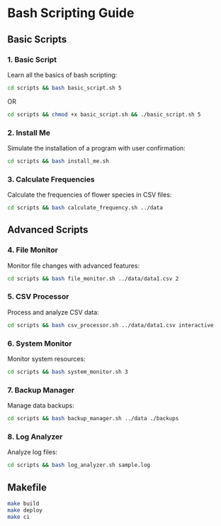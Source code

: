 # Bash Scripting Guide

## Basic Scripts

### 1. Basic Script
Learn all the basics of bash scripting:
```bash
cd scripts && bash basic_script.sh 5
```
OR
```bash
cd scripts && chmod +x basic_script.sh && ./basic_script.sh 5
```

### 2. Install Me
Simulate the installation of a program with user confirmation:
```bash
cd scripts && bash install_me.sh
```

### 3. Calculate Frequencies
Calculate the frequencies of flower species in CSV files:
```bash
cd scripts && bash calculate_frequency.sh ../data
```

## Advanced Scripts

### 4. File Monitor
Monitor file changes with advanced features:
```bash
cd scripts && bash file_monitor.sh ../data/data1.csv 2
```

### 5. CSV Processor
Process and analyze CSV data:
```bash
cd scripts && bash csv_processor.sh ../data/data1.csv interactive
```

### 6. System Monitor
Monitor system resources:
```bash
cd scripts && bash system_monitor.sh 3
```

### 7. Backup Manager
Manage data backups:
```bash
cd scripts && bash backup_manager.sh ../data ./backups
```

### 8. Log Analyzer
Analyze log files:
```bash
cd scripts && bash log_analyzer.sh sample.log
```

## Makefile
```bash
make build
make deploy
make ci
```